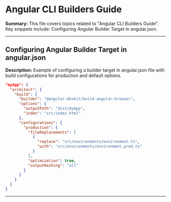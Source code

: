 # Angular CLI Builders Guide

**Summary:** This file covers topics related to "Angular CLI Builders Guide". Key snippets include: Configuring Angular Builder Target in angular.json.

---

## Configuring Angular Builder Target in angular.json

**Description:** Example of configuring a builder target in angular.json file with build configurations for production and default options.

```json
"myApp": {
  "architect": {
    "build": {
      "builder": "@angular-devkit/build-angular:browser",
      "options": {
        "outputPath": "dist/myApp",
        "index": "src/index.html"
      },
      "configurations": {
        "production": {
          "fileReplacements": [
            {
              "replace": "src/environments/environment.ts",
              "with": "src/environments/environment.prod.ts"
            }
          ],
          "optimization": true,
          "outputHashing": "all"
        }
      }
    }
  }
}
```

---